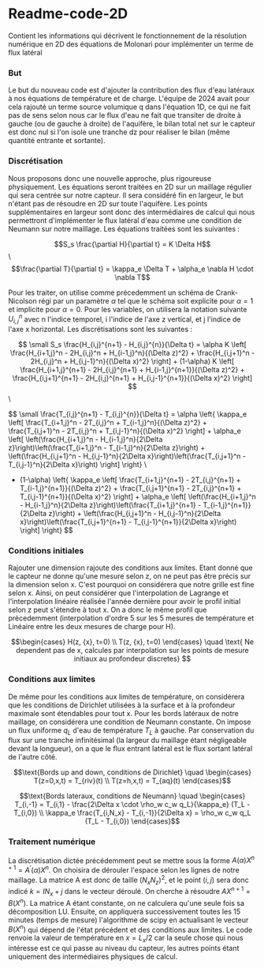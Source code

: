 # Readme-code-2D
Contient les informations qui décrivent le fonctionnement de la résolution numérique en 2D des équations de Molonari pour implémenter un terme de flux latéral

### But

Le but du nouveau code est d'ajouter la contribution des flux d'eau latéraux à nos équations de température et de charge. L'équipe de 2024 avait pour cela rajouté un terme source volumique q dans l'équation 1D, ce qui ne fait pas de sens selon nous car le flux d'eau ne fait que transiter de droite à gauche (ou de gauche à droite) de l'aquifère, le bilan total net sur le capteur est donc nul si l'on isole une tranche dz pour réaliser le bilan (même quantité entrante et sortante).


### Discrétisation

Nous proposons donc une nouvelle approche, plus rigoureuse physiquement. Les équations seront traitées en 2D sur un maillage régulier qui sera centrée sur notre capteur. Il sera considéré fin en largeur, le but n'étant pas de résoudre en 2D sur toute l'aquifère. Les points supplémentaires en largeur sont donc des intermédiaires de calcul qui nous permettront d'implémenter le flux latéral d'eau comme une condition de Neumann sur notre maillage. Les équations traitées sont les suivantes :

$$S_s \frac{\partial H}{\partial t} = K \Delta H$$ \\ $$\frac{\partial T}{\partial t} = \kappa_e \Delta T + \alpha_e \nabla H \cdot \nabla T$$

Pour les traiter, on utilise comme précedemment un schéma de Crank-Nicolson régi par un paramètre $\alpha$ tel que le schéma soit explicite pour $\alpha=1$ et implicite pour $\alpha=0$. Pour les variables, on utilisera la notation suivante $U^{n}_{i,j}$ avec n l'indice temporel, i l'indice de l'axe z vertical, et j l'indice de l'axe x horizontal.
Les discrétisations sont les suivantes :

$$
\small
S_s \frac{H_{i,j}^{n+1} - H_{i,j}^{n}}{\Delta t} = \alpha K \left[ \frac{H_{i+1,j}^n - 2H_{i,j}^n + H_{i-1,j}^n}{(\Delta z)^2} + \frac{H_{i,j+1}^n - 2H_{i,j}^n + H_{i,j-1}^n}{(\Delta x)^2} \right] + (1-\alpha) K \left[ \frac{H_{i+1,j}^{n+1} - 2H_{i,j}^{n+1} + H_{i-1,j}^{n+1}}{(\Delta z)^2} + \frac{H_{i,j+1}^{n+1} - 2H_{i,j}^{n+1} + H_{i,j-1}^{n+1}}{(\Delta x)^2} \right]
$$ \\

$$
\small 
\frac{T_{i,j}^{n+1} - T_{i,j}^{n}}{\Delta t} = 
\alpha \left\{ \kappa_e \left[ \frac{T_{i+1,j}^n - 2T_{i,j}^n + T_{i-1,j}^n}{(\Delta z)^2} + \frac{T_{i,j+1}^n - 2T_{i,j}^n + T_{i,j-1}^n}{(\Delta x)^2} \right] + \alpha_e \left[ \left(\frac{H_{i+1,j}^n - H_{i-1,j}^n}{2\Delta z}\right)\left(\frac{T_{i+1,j}^n - T_{i-1,j}^n}{2\Delta z}\right) + \left(\frac{H_{i,j+1}^n - H_{i,j-1}^n}{2\Delta x}\right)\left(\frac{T_{i,j+1}^n - T_{i,j-1}^n}{2\Delta x}\right) \right] \right\} \\
+ (1-\alpha) \left\{ \kappa_e \left[ \frac{T_{i+1,j}^{n+1} - 2T_{i,j}^{n+1} + T_{i-1,j}^{n+1}}{(\Delta z)^2} + \frac{T_{i,j+1}^{n+1} - 2T_{i,j}^{n+1} + T_{i,j-1}^{n+1}}{(\Delta x)^2} \right] + \alpha_e \left[ \left(\frac{H_{i+1,j}^n - H_{i-1,j}^n}{2\Delta z}\right)\left(\frac{T_{i+1,j}^{n+1} - T_{i-1,j}^{n+1}}{2\Delta z}\right) + \left(\frac{H_{i,j+1}^n - H_{i,j-1}^n}{2\Delta x}\right)\left(\frac{T_{i,j+1}^{n+1} - T_{i,j-1}^{n+1}}{2\Delta x}\right) \right] \right\}
$$


### Conditions initiales

Rajouter une dimension rajoute des conditions aux limites. Etant donné que le capteur ne donne qu'une mesure selon z, on ne peut pas être précis sur la dimension selon x. C'est pourquoi on considérera que notre grille est fine selon x. Ainsi, on peut considérer que l'interpolation de Lagrange et l'interpolation linéaire réalisée l'année dernière pour avoir le profil initial selon z peut s'étendre à tout x. On a donc le même profil que précedemment (interpolation d'ordre 5 sur les 5 mesures de température et Linéaire entre les deux mesures de charge pour H).

$$\begin{cases}
H(z, {x}, t=0) \\ 
T(z, {x}, t=0) 
\end{cases} \quad
\text{ Ne dependent pas de x, calcules par interpolation sur les points de mesure initiaux au profondeur discretes}
$$ 


### Conditions aux limites 

De même pour les conditions aux limites de température, on considérera que les conditions de Dirichlet utilisées à la surface et à la profondeur maximale sont étendables pour tout x.
Pour les bords latéraux de notre maillage, on considérera une condition de Neumann constante. On impose un flux uniforme $q_L$ d'eau de température $T_L$ à gauche. Par conservation du flux sur une tranche infinitésimal (la largeur du maillage étant négligeable devant la longueur), on a que le flux entrant latéral est le flux sortant latéral de l'autre côté.

$$\text{Bords up and down, conditions de Dirichlet} \quad \begin{cases} T(z=0,x,t) = T_{riv}(t) \\ T(z=h,x,t) = T_{aq}(t) \end{cases}$$

$$\text{Bords lateraux, conditions de Neumann} \quad \begin{cases} T_{i,-1} = T_{i,1} - \frac{2\Delta x \cdot \rho_w c_w q_L}{\kappa_e} (T_L - T_{i,0}) \\ \kappa_e \frac{T_{i,N_x} - T_{i,-1}}{2\Delta x} = \rho_w c_w q_L (T_L - T_{i,0}) \end{cases}$$


### Traitement numérique

La discrétisation dictée précédemment peut se mettre sous la forme $A(\alpha) X^{n+1}=A^{'}(\alpha)X^{n}$. On choisira de dérouler l'espace selon les lignes de notre maillage. La matrice A est donc de taille $(N_x N_z)^{2}$, et le point $(i,j)$ sera donc indicé $k = I N_x + j$ dans le vecteur déroulé.
On cherche à résoudre $A X^{n+1}=B(X^{n})$. La matrice A étant constante, on ne calculera qu'une seule fois sa décomposition LU. Ensuite, on appliquera successivement toutes les 15 minutes (temps de mesure) l'algorithme de scipy en actualisant le vecteur $B(X^{n})$ qui dépend de l'état précédent et des conditions aux limites. Le code renvoie la valeur de température en $x = L_x / 2$ car la seule chose qui nous intéresse est ce qui passe au niveau du capteur, les autres points étant uniquement des intermédiaires physiques de calcul.
